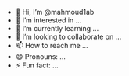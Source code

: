 - 👋 Hi, I’m @mahmoud1ab
- 👀 I’m interested in ...
- 🌱 I’m currently learning ...
- 💞️ I’m looking to collaborate on ...
- 📫 How to reach me ...
- 😄 Pronouns: ...
- ⚡ Fun fact: ...

<!---
mahmoud1ab/mahmoud1ab is a ✨ special ✨ repository because its `README.md` (this file) appears on your GitHub profile.
You can click the Preview link to take a look at your changes.
--->
